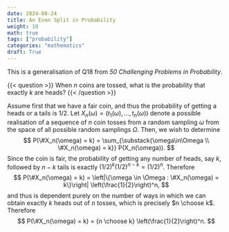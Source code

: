 ```yaml
---
date: 2024-08-24
title: An Even Split in Probability
weight: 10
math: true
tags: ["probability"]
categories: "mathematics"
draft: True
---
```


This is a generalisation of Q18 from *50 Challenging Problems in Probability*.

{{< question >}}
When $n$ coins are tossed, what is the probability that exactly $k$ are heads?
{{< /question >}}

Assume first that we have a fair coin, and thus the probability of getting a heads or a tails is $1/2$.
Let $X_n(\omega) = (t_1(\omega),\dots,t_n(\omega))$ denote a possible realisation of a sequence of $n$ coin tosses from a random sampling $\omega$ from the space of all possible random samplings $\Omega$. Then, we wish to determine
$$
P(\#X_n(\omega) = k) = \sum_{\substack{\omega\in\Omega \\ \#X_n(\omega) = k}} P(X_n(\omega)).
$$
Since the coin is fair, the probability of getting any number of heads, say $k$, followed by $n-k$ tails is exactly $(1/2)^k (1/2)^{n-k} = (1/2)^n$. Therefore
$$
P(\#X_n(\omega) = k) = \left|\{\omega \in \Omega : \#X_n(\omega) = k\}\right| \left(\frac{1}{2}\right)^n,
$$
and thus is dependent purely on the number of ways in which we can obtain exactly $k$ heads out of $n$ tosses, which is precisely $n \choose k$.
Therefore
$$
P(\#X_n(\omega) = k) = {n \choose k} \left(\frac{1}{2}\right)^n.
$$

